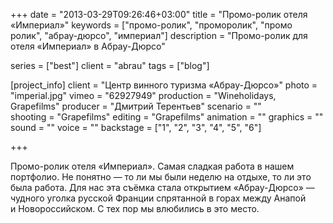 +++
date = "2013-03-29T09:26:46+03:00"
title = "Промо-ролик отеля «Империал»"
keywords = ["промо-ролик", "проморолик", "промо ролик", "абрау-дюрсо", "империал"]
description = "Промо-ролик для отеля «Империал» в Абрау-Дюрсо"

series = ["best"]
client = "abrau"
tags = ["blog"]

[project_info]
    client = "Центр винного туризма «Абрау-Дюрсо»"
    photo = "imperial.jpg"
    vimeo = "62927949"
    production = "Wineholidays, Grapefilms"
    producer = "Дмитрий Терентьев"
    scenario = ""    
    shooting = "Grapefilms"
    editing = "Grapefilms"
    animation = ""
    graphics = ""
    sound = ""
    voice = ""
    backstage = ["1", "2", "3", "4", "5", "6"]

+++

Промо-ролик отеля &laquo;Империал&raquo;. Самая сладкая работа в&nbsp;нашем портфолио. Не&nbsp;понятно&nbsp;&mdash; то&nbsp;ли мы&nbsp;были неделю на&nbsp;отдыхе, то&nbsp;ли это была работа. Для нас эта съёмка стала открытием &laquo;Абрау-Дюрсо&raquo;&nbsp;&mdash; чудного уголка русской Франции спрятанной в&nbsp;горах между Анапой и&nbsp;Новороссийском. С&nbsp;тех пор мы&nbsp;влюбились в&nbsp;это место.
